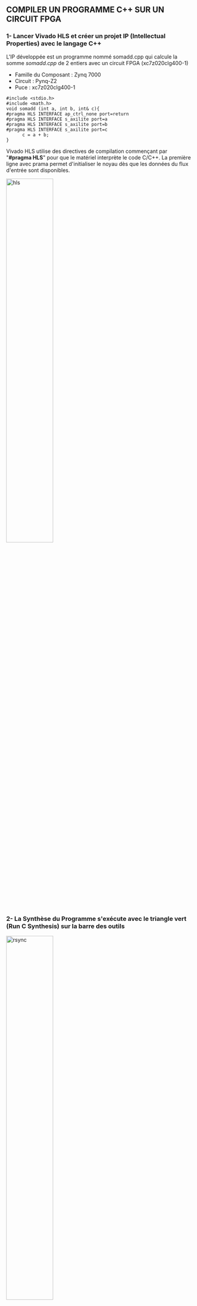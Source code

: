 ## COMPILER UN PROGRAMME C++ SUR UN CIRCUIT FPGA
### 1- Lancer Vivado HLS et créer un projet IP (Intellectual Properties) avec le langage C++
L'IP développée est un programme nommé somadd.cpp qui calcule la somme *somadd.cpp* de 2 entiers avec un circuit
FPGA (xc7z020clg400-1)

- Famille du Composant : Zynq 7000  
- Circuit : Pynq-Z2  
- Puce : xc7z020clg400-1

  
```
#include <stdio.h>
#include <math.h>
void somadd (int a, int b, int& c){
#pragma HLS INTERFACE ap_ctrl_none port=return
#pragma HLS INTERFACE s_axilite port=a
#pragma HLS INTERFACE s_axilite port=b
#pragma HLS INTERFACE s_axilite port=c
      c = a + b;
}
```
Vivado HLS utilise des directives de compilation commençant par "**#pragma HLS**" pour que le matériel
interprète le code C/C++.
La première ligne avec prama permet d'initialiser le noyau dès que les données du flux d'entrée sont
disponibles.


 <img alt="hls" src="https://github.com/madou-sow/FPGA-PYNQ-Z2-langage-VHDL/blob/main/images/hls-somadd.png" width=50% height=50%  title="hls"/>

### 2- La Synthèse du Programme s'exécute avec le triangle vert (Run C Synthesis) sur la barre des outils

 <img alt="rsync" src="https://github.com/madou-sow/FPGA-PYNQ-Z2-langage-VHDL/blob/main/images/runcsynthesissomadd.png" width=50% height=50%  title="rsync"/>

### 3- L'exportation en RTL (Register Transfer Level) en format IP et VHDL

<img alt="hls" src="https://github.com/madou-sow/FPGA-PYNQ-Z2-langage-VHDL/blob/main/images/exportRTLasIPexecutution.png" width=50% height=50%  title="hls"/>

 <img alt="rtl" src="https://github.com/madou-sow/FPGA-PYNQ-Z2-langage-VHDL/blob/main/images/exportRTLresultat.png" width=50% height=50%  title="rtl"/>

### 4- Le code source *xsomadd_hw.h (../solution1/impl/ip/drivers/somadd_v1_0/src/)* du driver généré par Vivado HLS indique les adresses pour définir les attributs de la fonction somadd.cpp. Les entrées sont accessibles à travers les adresses *0x10, 0x18* et la sortie à travers l'adresse *0x20*

 <img alt="hwh" src="https://github.com/madou-sow/FPGA-PYNQ-Z2-langage-VHDL/blob/main/images/xsomadd_hwh.png" width=50% height=50%  title="hwh"/>

 ### 5- Lancer Vivado IP integrator et importer l'IP créée depuis le dépôt IP

  <img alt="imp" src="https://github.com/madou-sow/FPGA-PYNQ-Z2-langage-VHDL/blob/main/images/Importation-IP-Crée.png" width=50% height=50%  title="imp"/>

### 6- Créer un bloc design, ajouter l'IP somadd créée, connecter automatiquement de l'IP au processing system Pynq-Z2 et créer le design


  <img alt="imp" src="https://github.com/madou-sow/FPGA-PYNQ-Z2-langage-VHDL/blob/main/images/diagramVivadoIP.png" width=50% height=50%  title="imp"/>

### 7- Exporter les 2 fichiers (.tcl et .bit) avec les même préfixes "Fichier/Export/ à par de Vivado IP

- Export Block Design : lipn.tcl  
- Export Bitstream File : lipn.bit  

### 8- Créer le fichier lipn.hwh en copiant le fichier "/tempo/xilinx-vivado/project-vivado-hls/mamadou/xc7z020clg400-1/ipsomadd/ipsomadd.srcs/sources_1/bd/design_1/hw_handoff/

design_1.hwh" en lui donnant le même préfixe que les fichiers .tcl et .bit


  <img alt="lipnhwh" src="https://github.com/madou-sow/FPGA-PYNQ-Z2-langage-VHDL/blob/main/images/fichier-lipnhwh.png" width=70% height=70%  title="lipnhwh"/>

### 9- Mise en place de la carte FPGA PYNQ-Z2

- Alimenter électriquement la carte avec le câble USB  
- placer sur le réseau local votre carte FPGA à l'aide d'une adresse IP statique et un câble ethernet  
- à l'aide du navigateur chrome accéder aux notebookjupyter "http://10.10.1.72:9090/" avec les idenfiants xilinx et xilinx  
- importer les 3 fichiers lipn.tcl, lipn.bit et lipn.hwh

    <img alt="liste3" src="https://github.com/madou-sow/FPGA-PYNQ-Z2-langage-VHDL/blob/main/images/liste3fichiersexportes.png" width=70% height=70%  title="liste3"/>

### 10- Charger le fichier Bitstream lipn.bit contenant le overlay et vérifier si le module IP Blocks est effectivement chargé

  <img alt="jupyter1" src="https://github.com/madou-sow/FPGA-PYNQ-Z2-langage-VHDL/blob/main/images/jupyter1.png" width=80% height=80%  title="jupyter1"/>

### 11- Test de vérification du design
 
 <img alt="jupyter2" src="https://github.com/madou-sow/FPGA-PYNQ-Z2-langage-VHDL/blob/main/images/jupyter2.png" width=80% height=80%  title="jupyter2"/>

 ### 12- Programme overlay-somadd.y

Implémentation de notre code sur le FPGA de la carte PYNQ-Z2, à travers python via l'environnement
Jupyter NoteBook avec des entrées (2,5)
 
 <img alt="jupyter5" src="https://github.com/madou-sow/FPGA-PYNQ-Z2-langage-VHDL/blob/main/images/jupyter5.png" width=80% height=80%  title="jupyter5"/>

### 13- Test du Programme overlay-somadd.y dans un terminal avec lipn.hwh

 <img alt="jupyter4" src="https://github.com/madou-sow/FPGA-PYNQ-Z2-langage-VHDL/blob/main/images/jupyter4.png" width=80% height=80%  title="jupyter4"/>

 
### 14- Test du Programme overlay-somadd.y sans la présence de lipn.hwh

 <img alt="overlay jupyter" src="https://github.com/madou-sow/FPGA-PYNQ-Z2-langage-VHDL/blob/main/images/overlay-jupyter-sans-h.png" width=80% height=80%  title="overlay jupyter"/>

### 15- Rajoutons notre design version 1 à l'algorithme KMeans : l'implémentation de la fonction som_add_2D sur FPGA

 <img alt="design kmeans" src="https://github.com/madou-sow/FPGA-PYNQ-Z2-langage-VHDL/blob/main/images/notredesign-dans-KMeans.png" width=80% height=80%  title="design kmeans"/>

### 16- Rajoutons notre design version 2 à l'algorithme KMeans : l'implémentation de la fonction som_add_2D sur FPGA

 <img alt="v2 design kmeans" src="https://github.com/madou-sow/FPGA-PYNQ-Z2-langage-VHDL/blob/main/images/v2design-overlay-somadd.png" width=80% height=80%  title="v2 design kmeans"/>

### 17 - Présentation KMeans.py sans aucune implémentation du FPGA

```
#!/usr/bin/python
#
# Source: http://rosettacode.org/wiki/K-means%2B%2B_clustering#Python
#
from math import pi, sin, cos
from collections import namedtuple
from random import random, choice
from copy import copy
try:
#import psyco
#psyco.full()
#psyco is no more maintened => pypy
import pypy
except ImportError:
pass
import time
from functools import wraps
PROF_DATA = {}
def profile(fn):
  @wraps(fn)
  def with_profiling(*args, **kwargs):
        start_time = time.time()
        ret = fn(*args, **kwargs)
        elapsed_time = time.time() - start_time
        if fn.__name__ not in PROF_DATA:
        PROF_DATA[fn.__name__] = [0, []]
        PROF_DATA[fn.__name__][0] += 1
        PROF_DATA[fn.__name__][1].append(elapsed_time)
        return ret
        return with_profiling

def print_prof_data():
      for fname, data in PROF_DATA.items():
      max_time = max(data[1])
      avg_time = sum(data[1])/len(data[1])
      print ("Function %s called %d times.\n" % (fname, data[0]))
      print ('Execution time max: %.10f, average: %.10f' % (max_time,
      avg_time))
def clear_prof_data():
      global PROF_DATA
      PROF_DATA = {}
FLOAT_MAX = 1e100
class Point:
__slots__ = ["x", "y", "group"]

      def __init__(self, x=0.0, y=0.0, group=0):
      self.x, self.y, self.group = x, y, group
@profile
def generate_points(npoints, radius):
      points = [Point() for _ in range(npoints)]
      # note: this is not a uniform 2-d distribution
      for p in points:
          r = random() * radius
          ang = random() * 2 * pi
          p.x = r * cos(ang)
          p.y = r * sin(ang)
          return points
@profile
def nearest_cluster_center(point, cluster_centers):
"""Distance and index of the closest cluster center"""
        @profile
        def sqr_distance_2D(a, b):
        return (a.x - b.x) ** 2
        +
        (a.y - b.y) ** 2
        min_index = point.group
        min_dist = FLOAT_MAX
        for i, cc in enumerate(cluster_centers):
        d = sqr_distance_2D(cc, point)
        if min_dist > d:
        min_dist = d
        min_index = i
        return (min_index, min_dist)

@profile
def kpp(points, cluster_centers):
      cluster_centers[0] = copy(choice(points))
      d = [0.0 for _ in range(len(points))]

      for i in range(1, len(cluster_centers)):
          sum = 0
          for j, p in enumerate(points):
              d[j] = nearest_cluster_center(p, cluster_centers[:i])[1]
              sum += d[j]
      sum *= random()

      for j, di in enumerate(d):
            sum -= di
            if sum > 0:
                    continue
                    cluster_centers[i] = copy(points[j])
            break
      for p in points:
              p.group = nearest_cluster_center(p, cluster_centers)[0]
@profile
def lloyd(points, nclusters):

cluster_centers = [Point() for _ in range(nclusters)]
# call k++ init
kpp(points, cluster_centers)
lenpts10 = len(points) >> 10
changed = 0
while True:
      # group element for centroids are used as counters
      for cc in cluster_centers:
            cc.x = 0
            cc.y = 0
            cc.group = 0

      for p in points:
            cluster_centers[p.group].group += 1
            cluster_centers[p.group].x += p.x
            cluster_centers[p.group].y += p.y
      ##Modification SOW rajouter except ZeroDivisionError
      #for cc in cluster_centers:
      #       cc.x /= cc.group
      #       cc.y /= cc.group
      for cc in cluster_centers:
            try:
                  cc.x /= cc.group
                  cc.y /= cc.group
            except ZeroDivisionError:
                  cc.group = 0

      # find closest centroid of each PointPtr
      changed = 0
      for p in points:
            min_i = nearest_cluster_center(p, cluster_centers)[0]
            if min_i != p.group:
                  changed += 1
                  p.group = min_i
      # stop when 99.9% of points are good
      if changed <= lenpts10:
            break
      
      for i, cc in enumerate(cluster_centers):
            cc.group = i
      return cluster_centers

def print_eps(points, cluster_centers, W=400, H=400):
      Color = namedtuple("Color", "r g b");
      colors = []
      for i in range(len(cluster_centers)):
          colors.append(Color((3 * (i + 1) % 11)/11.0, (7 * i % 11)/11.0,(9 * i % 11)/11.0))
      max_x = max_y = -FLOAT_MAX
      min_x = min_y = FLOAT_MAX

for p in points:
      if max_x < p.x: max_x = p.x
      if min_x > p.x: min_x = p.x
      if max_y < p.y: max_y = p.y
      if min_y > p.y: min_y = p.y
scale = min(W/(max_x - min_x),
H/(max_y - min_y))
cx = (max_x + min_x)/2
cy = (max_y + min_y)/2

#print "%%!PS-Adobe-3.0\n%%%%BoundingBox: -5 -5 %d %d" % (W + 10, H + 10)

print ("%!PS-Adobe-3.0 EPSF-3.0")
print ("%%Creator: someone or something")
print ("%%%%BoundingBox: 0 0 %d %d" % (W + 1, H + 1))
print ("%%LanguageLevel: 2")
print ("%%Pages: 1")
print ("%%DocumentData: Clean7Bit")

print ("/l {rlineto} def /m {rmoveto} def\n" +
      "/c { .25 sub exch .25 sub exch .5 0 360 arc fill } def\n" +
      "/s { moveto -2 0 m 2 2 l 2 -2 l -2 -2 l closepath " +
      "
      gsave 1 setgray fill grestore gsave 3 setlinewidth" +
      " 1 setgray stroke grestore 0 setgray stroke }def")

for i, cc in enumerate(cluster_centers):
      print ("%g %g %g setrgbcolor" %
              (colors[i].r, colors[i].g, colors[i].b))
      for p in points:
            if p.group != i:
                  continue
            print ("%.3f %.3f c" % ((p.x - cx) * scale + W/2, (p.y - cy) * scale + H/2))
      print ("\n0 setgray %g %g s" % ((cc.x - cx) * scale + W/2, (cc.y - cy) * scale + H/2))
print ("\n%%%%EOF")

if __name__ == '__main__':
        #import re
        import sys
        def usage():
              print("usage: python %s k n" % sys.argv[0])
              print("
              k = number of clusters")
              print("
              n = input size")
              print("
              Without parameters: k=7 n=30000")
              sys.exit(1)
        #print(sys.argv)
        
        if len(sys.argv) == 1:
              npoints = 3000 # default number of points
              k = 3 # default number of clusters
        else:
              if len(sys.argv) < 3:
        usage()
        try:
              k = int(sys.argv[1])
        except ValueError():
              usage()
        try:
              npoints = int(sys.argv[2])
        except ValueError():
              usage()
points = generate_points(npoints, 10)
cluster_centers = lloyd(points, k)
#print_eps(points, cluster_centers)
print_prof_data()

```
